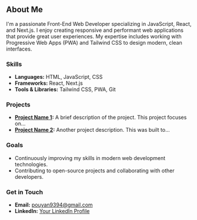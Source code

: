## About Me

I'm a passionate Front-End Web Developer specializing in JavaScript, React, and Next.js. I enjoy creating responsive and performant web applications that provide great user experiences. My expertise includes working with Progressive Web Apps (PWA) and Tailwind CSS to design modern, clean interfaces.

### Skills
- **Languages:** HTML, JavaScript, CSS
- **Frameworks:** React, Next.js
- **Tools & Libraries:** Tailwind CSS, PWA, Git

### Projects
- **[Project Name 1](#):** A brief description of the project. This project focuses on...
- **[Project Name 2](#):** Another project description. This was built to...

### Goals
- Continuously improving my skills in modern web development technologies.
- Contributing to open-source projects and collaborating with other developers.

### Get in Touch
- **Email:** [pouyan9394@gmail.com](mailto:your.email@example.com)
- **LinkedIn:** [Your LinkedIn Profile](#)
